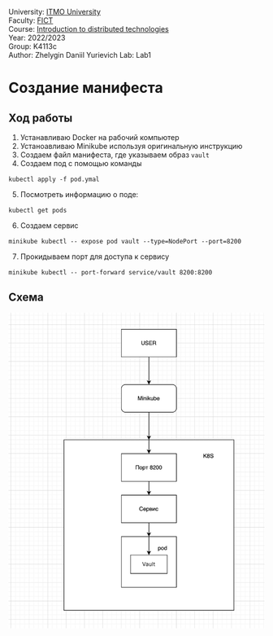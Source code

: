 University: [ITMO University](https://itmo.ru/ru/)  
Faculty: [FICT](https://fict.itmo.ru)  
Course: [Introduction to distributed technologies](https://github.com/itmo-ict-faculty/introduction-to-distributed-technologies)  
Year: 2022/2023  
Group: K4113c    
Author: Zhelygin Daniil Yurievich 
Lab: Lab1  

# Создание манифеста  
## Ход работы 
1. Устанавливаю Docker на рабочий компьютер
2. Устаноавливаю Minikube используя оригинальную инструкцию
3. Создаем файл манифеста, где указываем образ `vault`  
4. Создаем под с помощью команды 
```
kubectl apply -f pod.ymal
```  
5. Посмотреть информацию о поде: 
 ```
kubectl get pods
```   
6. Создаем сервис 
 ```
minikube kubectl -- expose pod vault --type=NodePort --port=8200
```
7. Прокидываем порт для доступа к сервису 
 ```
minikube kubectl -- port-forward service/vault 8200:8200
```
## Схема 
<div align = "center"><img src="https://github.com/Zepeler/Zepeler/blob/main/shema.png" ></div>
